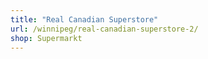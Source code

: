 ```yaml
---
title: "Real Canadian Superstore"
url: /winnipeg/real-canadian-superstore-2/
shop: Supermarkt
---
```

